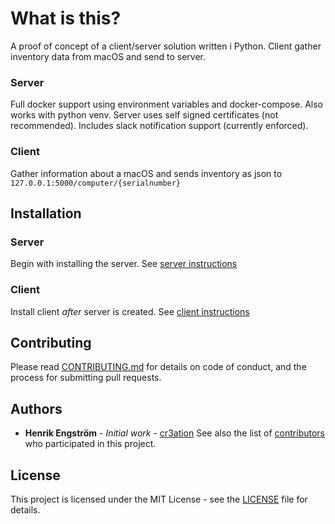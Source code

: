 # What is this?
A proof of concept of a client/server solution written i Python. Client gather inventory data from macOS and send to server.

### Server
Full docker support using environment variables and docker-compose. Also works with python venv. Server uses self signed certificates (not recommended). Includes slack notification support (currently enforced).

### Client
Gather information about a macOS and sends inventory as json to `127.0.0.1:5000/computer/{serialnumber}`

## Installation
### Server
Begin with installing the server. See [server instructions](https://github.com/cr3ation/epidemic-sound/tree/master/server)

### Client
Install client _after_ server is created. See [client instructions](https://github.com/cr3ation/epidemic-sound/tree/master/client)

## Contributing
Please read [CONTRIBUTING.md](CONTRIBUTING.md) for details on code of conduct, and the process for submitting pull requests.

## Authors
* **Henrik Engström** - *Initial work* - [cr3ation](https://github.com/cr3ation)
See also the list of [contributors](https://github.com/cr3ation/epidemic-sound/contributors) who 
participated in this project.

## License
This project is licensed under the MIT License - see the [LICENSE](LICENSE) file for details.
